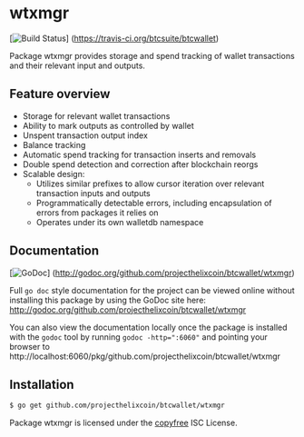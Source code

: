 wtxmgr
======

[![Build Status](https://travis-ci.org/btcsuite/btcwallet.png?branch=master)]
(https://travis-ci.org/btcsuite/btcwallet)

Package wtxmgr provides storage and spend tracking of wallet transactions and
their relevant input and outputs.

## Feature overview

- Storage for relevant wallet transactions
- Ability to mark outputs as controlled by wallet
- Unspent transaction output index
- Balance tracking
- Automatic spend tracking for transaction inserts and removals
- Double spend detection and correction after blockchain reorgs
- Scalable design:
  - Utilizes similar prefixes to allow cursor iteration over relevant transaction
    inputs and outputs
  - Programmatically detectable errors, including encapsulation of errors from
    packages it relies on
  - Operates under its own walletdb namespace
    
## Documentation

[![GoDoc](https://godoc.org/github.com/projecthelixcoin/btcwallet/wtxmgr?status.png)]
(http://godoc.org/github.com/projecthelixcoin/btcwallet/wtxmgr)

Full `go doc` style documentation for the project can be viewed online without
installing this package by using the GoDoc site here:
http://godoc.org/github.com/projecthelixcoin/btcwallet/wtxmgr

You can also view the documentation locally once the package is installed with
the `godoc` tool by running `godoc -http=":6060"` and pointing your browser to
http://localhost:6060/pkg/github.com/projecthelixcoin/btcwallet/wtxmgr

## Installation

```bash
$ go get github.com/projecthelixcoin/btcwallet/wtxmgr
```

Package wtxmgr is licensed under the [copyfree](http://copyfree.org) ISC
License.

